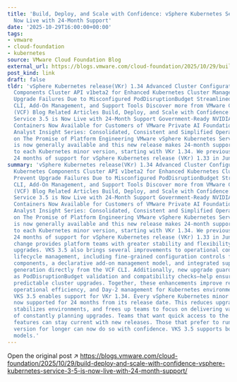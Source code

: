 ```yaml
---
title: 'Build, Deploy, and Scale with Confidence: vSphere Kubernetes Service 3.5 is
  Now Live with 24-Month Support'
date: '2025-10-29T16:00:00+00:00'
tags:
- vmware
- cloud-foundation
- kubernetes
source: VMware Cloud Foundation Blog
external_url: https://blogs.vmware.com/cloud-foundation/2025/10/29/build-deploy-and-scale-with-confidence-vsphere-kubernetes-service-3-5-is-now-live-with-24-month-support/
post_kind: link
draft: false
tldr: 'vSphere Kubernetes release(VKr) 1.34 Advanced Cluster Configuration for Kubernetes
  Components Cluster API v1beta2 for Enhanced Kubernetes Cluster Management Prevent
  Upgrade Failures Due to Misconfigured PodDisruptionBudget Streamlined Operations:
  CLI, Add-On Management, and Support Tools Discover more from VMware Cloud Foundation
  (VCF) Blog Related Articles Build, Deploy, and Scale with Confidence: vSphere Kubernetes
  Service 3.5 is Now Live with 24-Month Support Government-Ready NVIDIA AI Enterprise
  Containers Now Available for Customers of VMware Private AI Foundation with NVIDIA
  Analyst Insight Series: Consolidated, Consistent and Simplified Operations Deliver
  on The Promise of Platform Engineering VMware vSphere Kubernetes Service (VKS) 3.5
  is now generally available and this new release makes 24-month support available
  to each Kubernetes minor version, starting with VKr 1.34. We previously announced
  24 months of support for vSphere Kubernetes release (VKr) 1.33 in June 2025.'
summary: 'vSphere Kubernetes release(VKr) 1.34 Advanced Cluster Configuration for
  Kubernetes Components Cluster API v1beta2 for Enhanced Kubernetes Cluster Management
  Prevent Upgrade Failures Due to Misconfigured PodDisruptionBudget Streamlined Operations:
  CLI, Add-On Management, and Support Tools Discover more from VMware Cloud Foundation
  (VCF) Blog Related Articles Build, Deploy, and Scale with Confidence: vSphere Kubernetes
  Service 3.5 is Now Live with 24-Month Support Government-Ready NVIDIA AI Enterprise
  Containers Now Available for Customers of VMware Private AI Foundation with NVIDIA
  Analyst Insight Series: Consolidated, Consistent and Simplified Operations Deliver
  on The Promise of Platform Engineering VMware vSphere Kubernetes Service (VKS) 3.5
  is now generally available and this new release makes 24-month support available
  to each Kubernetes minor version, starting with VKr 1.34. We previously announced
  24 months of support for vSphere Kubernetes release (VKr) 1.33 in June 2025. This
  change provides platform teams with greater stability and flexibility when planning
  upgrades. VKS 3.5 also brings several improvements to operational consistency and
  lifecycle management, including fine-grained configuration controls for core Kubernetes
  components, a declarative add-on management model, and integrated support-bundle
  generation directly from the VCF CLI. Additionally, new upgrade guardrails—such
  as PodDisruptionBudget validation and compatibility checks—help ensure safer, more
  predictable cluster upgrades. Together, these enhancements improve reliability,
  operational efficiency, and Day-2 management for Kubernetes environments at scale.
  VKS 3.5 enables support for VKr 1.34. Every vSphere Kubernetes minor version is
  now supported for 24 months from its release date. This reduces upgrade pressure,
  stabilizes environments, and frees up teams to focus on delivering value instead
  of constantly planning upgrades. Teams that want quick access to the latest Kubernetes
  features can stay current with new releases. Those that prefer to run on a stable
  version for longer can now do so with confidence. VKS 3.5 supports both operating
  models.'
---
```

Open the original post ↗ https://blogs.vmware.com/cloud-foundation/2025/10/29/build-deploy-and-scale-with-confidence-vsphere-kubernetes-service-3-5-is-now-live-with-24-month-support/
